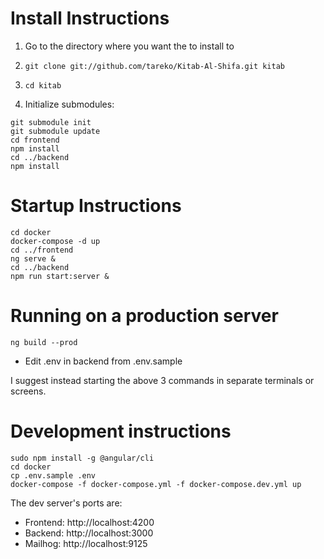 # Install Instructions

1. Go to the directory where you want the to install to
2. `git clone git://github.com/tareko/Kitab-Al-Shifa.git kitab`
3. `cd kitab`

4. Initialize submodules:
```
git submodule init
git submodule update
cd frontend
npm install
cd ../backend
npm install
```

# Startup Instructions

```
cd docker
docker-compose -d up
cd ../frontend
ng serve &
cd ../backend
npm run start:server &
```

# Running on a production server
```
ng build --prod
```

* Edit .env in backend from .env.sample

I suggest instead starting the above 3 commands in separate terminals or screens.

# Development instructions
```
sudo npm install -g @angular/cli
cd docker
cp .env.sample .env
docker-compose -f docker-compose.yml -f docker-compose.dev.yml up
```

The dev server's ports are:

 * Frontend: http://localhost:4200
 * Backend: http://localhost:3000
 * Mailhog: http://localhost:9125
